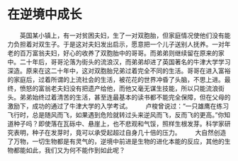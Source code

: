 # 在逆境中成长
　　英国某小镇上，有一对贫困夫妇，生了一对双胞胎，但家庭情况使他们没有能力负担着对双生子。于是这对夫妇发出启示，愿意把一个儿子送别人抚养。一对年老的百万富翁夫妇，好心的收养了双胞胎中的哥哥。而弟弟则继续留在原来的家中。二十年后，哥哥沦落为街头的流浪汉，而弟弟却进了英国著名的牛津大学学习深造。原来在这二十年中，这对双胞胎兄弟过着完全不同的生活。哥哥在进入富裕的家庭后，过着所谓的上流社会的生活，被花花的世界冲昏了头脑，不思上进。最终，愤怒的富翁老夫妇没有把遗产给他，而他又毫无谋生技能，所以只能流浪街头。弟弟始终过着清苦的生活，甚至连最基本的读书都不能完全保障，但在父母的激励下，成功的通过了牛津大学的入学考试。 
　　卢梭曾说过：“一只雄鹰在练习飞行时，总是随风而飞，如果遇到危险就转过头来逆风而飞，反而飞的更高。”你知道种子吗？即使落在瓦砾中、悬崖上，也不悲观和气馁，照样生根发芽。科学家研究表明，种子在发芽时，竟可以承受起超过自身几十倍的压力。 
　　大自然创造了万物，一切生物都是有灵气的，逆境中前进是生物的进化本能的反应，其他的生物都能如此，我们又为何不能作到如此呢？
 